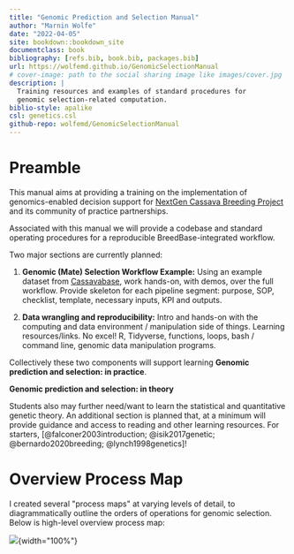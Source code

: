 ```yaml
---
title: "Genomic Prediction and Selection Manual"
author: "Marnin Wolfe"
date: "2022-04-05"
site: bookdown::bookdown_site
documentclass: book
bibliography: [refs.bib, book.bib, packages.bib]
url: https://wolfemd.github.io/GenomicSelectionManual
# cover-image: path to the social sharing image like images/cover.jpg
description: |
  Training resources and examples of standard procedures for 
  genomic selection-related computation.
biblio-style: apalike
csl: genetics.csl
github-repo: wolfemd/GenomicSelectionManual
---
```


# Preamble

This manual aims at providing a training on the implementation of genomics-enabled decision support for [NextGen Cassava Breeding Project](http://www.nextgencassava.org) and its community of practice partnerships.

Associated with this manual we will provide a codebase and standard operating procedures for a reproducible BreedBase-integrated workflow.

Two major sections are currently planned:

1.  **Genomic (Mate) Selection Workflow Example:** Using an example dataset from [Cassavabase](https://www.cassavabase.org/), work hands-on, with demos, over the full workflow. Provide skeleton for each pipeline segment: purpose, SOP, checklist, template, necessary inputs, KPI and outputs.

2.  **Data wrangling and reproducibility:** Intro and hands-on with the computing and data environment / manipulation side of things. Learning resources/links. No excel! R, Tidyverse, functions, loops, bash / command line, genomic data manipulation programs.

Collectively these two components will support learning **Genomic prediction and selection: in practice**.

**Genomic prediction and selection: in theory**

Students also may further need/want to learn the statistical and quantitative genetic theory. An additional section is planned that, at a minimum will provide guidance and access to reading and other learning resources. For starters, [@falconer2003introduction; @isik2017genetic; @bernardo2020breeding; @lynch1998genetics]!

# Overview Process Map

I created several "process maps" at varying levels of detail, to diagrammatically outline the orders of operations for genomic selection. Below is high-level overview process map:

![](images/OverviewProcessMap.png){width="100%"}


